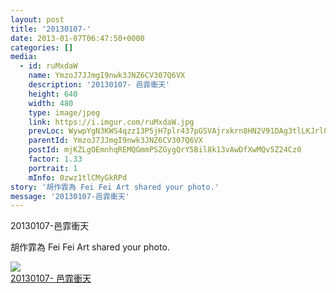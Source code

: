 ```yaml
---
layout: post
title: '20130107-' 
date: 2013-01-07T06:47:50+0000 
categories: [] 
media:
  - id: ruMxdaW
    name: YmzoJ7JJmgI9nwk3JNZ6CV307Q6VX
    description: '20130107- 邑霏衝天'   
    height: 640
    width: 480
    type: image/jpeg
    link: https://i.imgur.com/ruMxdaW.jpg
    prevLoc: WywpYgN3KWS4qzz13P5jH7plr437pGSVAjrxkrn8HN2V91DAg3tlLKJrl0l1tqXJ034L2niyvLBvJ1VDuw5O41xEzQIRzrnom4JBskxKj0Gx4mipXExWXvy5sQGD2VyJqMcYEpqglljAiK9zm8XEELU60QpN6Q88F6AV9KDmGlSEJPKwRpOxF3v6X8DxKRIMrxRoRAGYTmkxo96Aozs97rJkOrwQcrL59wgxAR
    parentId: YmzoJ7JJmgI9nwk3JNZ6CV307Q6VX
    postId: mjKZLgOEmnhqREMQGmmPSZGygQrY5Bil8k13vAwDfXwMQv5Z24Cz0
    factor: 1.33
    portrait: 1
    mInfo: 0zwz1tlCMyGkRPd
story: '胡作霏為 Fei Fei Art shared your photo.'  
message: '20130107-邑霏衝天'  
---
```


20130107-邑霏衝天
 
 
[//]: #story:
胡作霏為 Fei Fei Art shared your photo.


[//]: #media:  
<a href="https://i.imgur.com/ruMxdaW.jpg"><img class="postImage" src="https://i.imgur.com/ruMxdaWh.jpg" />  
20130107- 邑霏衝天  
 </a>   
